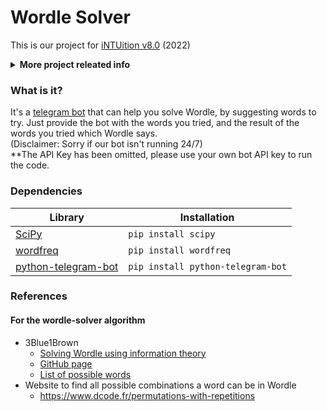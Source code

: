 # Wordle Solver
This is our project for [iNTUition v8.0](https://intuition-v8.devpost.com/) (2022)
<details>
  <summary><strong>More project releated info</strong></summary>
  
  Group Name: `def foo(c, l)`\
  Find out more at our Devpost [post](https://devpost.com/software/wordle-solver-telegram-bot).
</details>

### What is it?
It's a [telegram bot](https://t.me/WdSolver_bot) that can help you solve Wordle, by suggesting words to try. Just provide the bot with the words you tried, and the result of the words you tried which Wordle says.\
(Disclaimer: Sorry if our bot isn't running 24/7)\
**The API Key has been omitted, please use your own bot API key to run the code.

### Dependencies
|Library|Installation|
|---|---|
| [SciPy](https://pypi.org/project/scipy/) | `pip install scipy` |
| [wordfreq](https://pypi.org/project/wordfreq/) | `pip install wordfreq` |
| [python-telegram-bot](https://pypi.org/project/python-telegram-bot/) | `pip install python-telegram-bot` |


### References
#### For the wordle-solver algorithm
  - 3Blue1Brown
    - [Solving Wordle using information theory](https://www.youtube.com/watch?v=v68zYyaEmEA&t=720s)
    - [GitHub page](https://github.com/3b1b/videos/tree/master/_2022/wordle)
    - [List of possible words](https://github.com/3b1b/videos/blob/master/_2022/wordle/data/allowed_words.txt)
  - Website to find all possible combinations a word can be in Wordle
    - https://www.dcode.fr/permutations-with-repetitions

